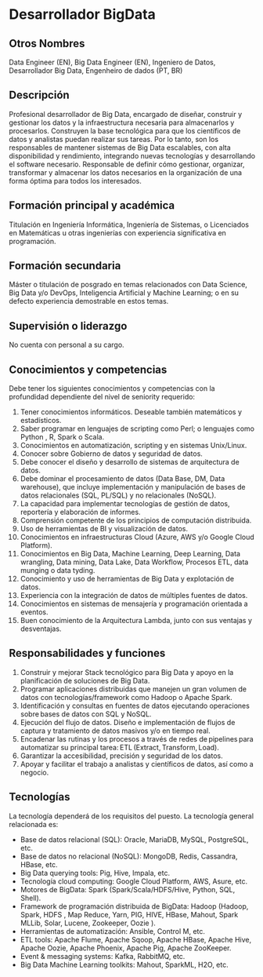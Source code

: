 # Desarrollador BigData

## Otros Nombres

Data Engineer (EN), Big Data Engineer (EN), Ingeniero de Datos, Desarrollador Big Data, Engenheiro de dados (PT, BR)

## Descripción

Profesional desarrollador de Big Data, encargado de diseñar, construir y gestionar los datos y la infraestructura necesaria para almacenarlos y procesarlos. Construyen la base tecnológica para que los científicos de datos y analistas puedan realizar sus tareas. Por lo tanto, son los responsables de mantener sistemas de Big Data escalables, con alta disponibilidad y rendimiento, integrando nuevas tecnologías y desarrollando el software necesario. Responsable de definir cómo gestionar, organizar, transformar y almacenar los datos necesarios en la organización de una forma óptima para todos los interesados. 

## Formación principal y académica

Titulación en Ingeniería Informática, Ingeniería de Sistemas, o Licenciados en Matemáticas u otras ingenierías con experiencia significativa en programación. 

## Formación secundaria

Máster o titulación de posgrado en temas relacionados con Data Science, Big Data y/o DevOps, Inteligencia Artificial y Machine Learning; o en su defecto experiencia demostrable en estos temas. 

## Supervisión o liderazgo

No cuenta con personal a su cargo. 

## Conocimientos y competencias

Debe tener los siguientes conocimientos y competencias con la profundidad dependiente del nivel de seniority requerido:

1. Tener conocimientos informáticos. Deseable también matemáticos y estadísticos.  
2. Saber programar en lenguajes de scripting como Perl; o lenguajes como Python , R, Spark o Scala. 
3. Conocimientos en automatización, scripting y en sistemas Unix/Linux. 
4. Conocer sobre Gobierno de datos y seguridad de datos. 
5. Debe conocer el diseño y desarrollo de sistemas de arquitectura de datos. 
6. Debe dominar el procesamiento de datos (Data Base, DM, Data warehouse), que incluye implementación y manipulación de bases de datos relacionales (SQL, PL/SQL) y no relacionales (NoSQL). 
7. La capacidad para implementar tecnologías de gestión de datos, reportería y elaboración de informes. 
8. Comprensión competente de los principios de computación distribuida.
9. Uso de herramientas de BI y visualización de datos. 
10. Conocimientos en infraestructuras Cloud (Azure, AWS y/o Google Cloud Platform). 
11. Conocimientos en Big Data, Machine Learning, Deep Learning, Data wrangling, Data mining, Data Lake, Data Workflow, Procesos ETL, data munging o data tyding. 
12. Conocimiento y uso de herramientas de Big Data y explotación de datos. 
13. Experiencia con la integración de datos de múltiples fuentes de datos.
14. Conocimientos en sistemas de mensajería y programación orientada a eventos.
15. Buen conocimiento de la Arquitectura Lambda, junto con sus ventajas y desventajas.

## Responsabilidades y funciones

1. Construir y mejorar Stack tecnológico para Big Data y apoyo en la planificación de soluciones de Big Data. 
2. Programar aplicaciones distribuidas que manejen un gran volumen de datos con tecnologías/framework como Hadoop o Apache Spark. 
3. Identificación y consultas en fuentes de datos ejecutando operaciones sobre bases de datos con SQL y NoSQL. 
4. Ejecución del flujo de datos. Diseño e implementación de flujos de captura y tratamiento de datos masivos y/o en tiempo real. 
5. Encadenar las rutinas y los procesos a través de redes de pipelines para automatizar su principal tarea: ETL (Extract, Transform, Load). 
6. Garantizar la accesibilidad, precisión y seguridad de los datos. 
7. Apoyar y facilitar el trabajo a analistas y científicos de datos, así como a negocio. 

## Tecnologías

La tecnología dependerá de los requisitos del puesto. La tecnología general relacionada es:
- Base de datos relacional (SQL): Oracle, MariaDB, MySQL, PostgreSQL, etc.
- Base de datos no relacional (NoSQL): MongoDB, Redis, Cassandra, HBase, etc.
- Big Data querying tools: Pig, Hive, Impala, etc.
- Tecnología cloud computing: Google Cloud Platform, AWS, Asure, etc.
- Motores de BigData: Spark (Spark/Scala/HDFS/Hive, Python, SQL, Shell).
- Framework de programación distribuida de BigData: Hadoop (Hadoop, Spark,  HDFS , Map Reduce, Yarn, PIG, HIVE, HBase, Mahout, Spark MLLib, Solar, Lucene, Zookeeper, Oozie ).
- Herramientas de automatización: Ansible, Control M, etc.
- ETL tools: Apache Flume, Apache Sqoop, Apache HBase, Apache Hive, Apache Oozie, Apache Phoenix, Apache Pig, Apache ZooKeeper.
- Event & messaging systems: Kafka, RabbitMQ, etc.
- Big Data Machine Learning toolkits: Mahout, SparkML, H2O, etc.
